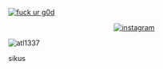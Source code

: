 <a href="https://komarev.com/ghpvc/?username=atl1337&label=Profile%20views&color=800080&style=flat" target="blank"><img align="center" src="https://komarev.com/ghpvc/?username=atl1337&label=Profile%20views&color=800080&style=flat" alt="fuck ur g0d" /></a>

<p align="center">
<a href="https://www.instagram.com/egeiwnl/" target="blank"><img align="center" src="https://img.shields.io/badge/instagram-black?logo=instagram" alt="instagram" /></a>
</p>



<p align="left">
  <img src="https://komarev.com/ghpvc/?username=atl1337&label=Profile%20views&color=800080&style=flat" alt="atl1337" />
</p>
sikus
<br><br><br>
